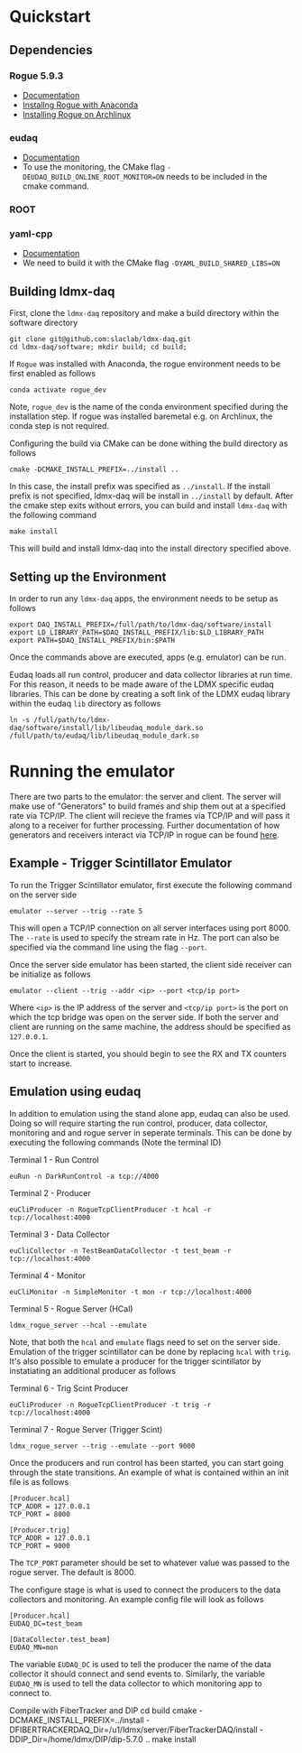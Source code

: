 # Quickstart

## Dependencies

### Rogue 5.9.3
 * [Documentation](https://slaclab.github.io/rogue/index.html)
 * [Installng Rogue with Anaconda](https://slaclab.github.io/rogue/installing/anaconda.html)
 * [Installing Rogue on Archlinux](https://slaclab.github.io/rogue/installing/build.html#archlinux)

### eudaq 
 * [Documentation](https://eudaq.github.io/) 
 * To use the monitoring, the CMake flag `-DEUDAQ_BUILD_ONLINE_ROOT_MONITOR=ON` needs to be included in the cmake command.

### ROOT

### yaml-cpp
 * [Documentation](https://github.com/jbeder/yaml-cpp#how-to-build)
 * We need to build it with the CMake flag `-DYAML_BUILD_SHARED_LIBS=ON`

## Building ldmx-daq

First, clone the `ldmx-daq` repository and make a build directory
within the software directory

```
git clone git@github.com:slaclab/ldmx-daq.git 
cd ldmx-daq/software; mkdir build; cd build;
```

If `Rogue` was installed with Anaconda, the rogue environment needs
to be first enabled as follows

```
conda activate rogue_dev
```

Note, `rogue_dev` is the name of the conda environment specified during the
installation step.  If rogue was installed baremetal e.g. on Archlinux, 
the conda step is not required.

Configuring the build via CMake can be done withing the build directory
as follows

```
cmake -DCMAKE_INSTALL_PREFIX=../install ..
```
In this case, the install prefix was specified as `../install`.  If the 
install prefix is not specified, ldmx-daq will be install in `../install`
by default. After the cmake step exits without errors, you can build and 
install `ldmx-daq` with the following command

```
make install
```

This will build and install ldmx-daq into the install directory specified 
above.

## Setting up the Environment 

In order to run any `ldmx-daq` apps, the environment needs to be setup as
follows

```
export DAQ_INSTALL_PREFIX=/full/path/to/ldmx-daq/software/install
export LD_LIBRARY_PATH=$DAQ_INSTALL_PREFIX/lib:$LD_LIBRARY_PATH
export PATH=$DAQ_INSTALL_PREFIX/bin:$PATH
```

Once the commands above are executed, apps (e.g. emulator) can be run. 

Eudaq loads all run control, producer and data collector libraries at 
run time.  For this reason, it needs to be made aware of the LDMX 
specific eudaq libraries.  This can be done by creating a soft link
of the LDMX eudaq library within the eudaq `lib` directory as follows

```
ln -s /full/path/to/ldmx-daq/software/install/lib/libeudaq_module_dark.so /full/path/to/eudaq/lib/libeudaq_module_dark.so
```

# Running the emulator

There are two parts to the emulator: the server and client. The
server will make use of "Generators" to build frames and ship
them out at a specified rate via TCP/IP. The client will 
recieve the frames via TCP/IP and will pass it along to a receiver 
for further processing. Further documentation of how generators
and receivers interact via TCP/IP in rogue can be found 
[here](https://slaclab.github.io/rogue/interfaces/stream/usingTcp.html).

## Example - Trigger Scintillator Emulator 

To run the Trigger Scintillator emulator, first execute the following
command on the server side

```
emulator --server --trig --rate 5
```

This will open a TCP/IP connection on all server interfaces using 
port 8000.  The `--rate` is used to specify the stream rate in Hz. 
The port can also be specified via the command line using the flag
`--port`.

Once the server side emulator has been started, the client side 
receiver can be initialize as follows

```
emulator --client --trig --addr <ip> --port <tcp/ip port> 
```

Where `<ip>` is the IP address of the server and `<tcp/ip port>` is
the port on which the tcp bridge was open on the server side.  If
both the server and client are running on the same machine, the 
address should be specified as `127.0.0.1`. 
 
Once the client is started, you should begin to see the RX and TX counters
start to increase. 

## Emulation using eudaq

In addition to emulation using the stand alone app, eudaq can also be 
used.  Doing so will require starting the run control, producer, data collector, 
monitoring and and rogue server in seperate terminals.  This can be
done by executing the following commands (Note the terminal ID)

Terminal 1 - Run Control
```
euRun -n DarkRunControl -a tcp://4000
```

Terminal 2 - Producer
```
euCliProducer -n RogueTcpClientProducer -t hcal -r tcp://localhost:4000
```

Terminal 3 - Data Collector 
```
euCliCollector -n TestBeamDataCollector -t test_beam -r tcp://localhost:4000
```

Terminal 4 - Monitor
```
euCliMonitor -n SimpleMonitor -t mon -r tcp://localhost:4000
```

Terminal 5 - Rogue Server (HCal)
```
ldmx_rogue_server --hcal --emulate
```

Note, that both the `hcal` and `emulate` flags need to set on the server side.  Emulation 
of the trigger scintillator can be done by replacing `hcal` with `trig`.   It's also 
possible to emulate a producer for the trigger scintillator by instatiating 
an additional producer as follows

Terminal 6 - Trig Scint Producer
```
euCliProducer -n RogueTcpClientProducer -t trig -r tcp://localhost:4000
```

Terminal 7 - Rogue Server (Trigger Scint)

```
ldmx_rogue_server --trig --emulate --port 9000
```

Once the producers and run control has been started, you can start going through 
the state transitions.  An example of what is contained within an init file is as follows

```
[Producer.hcal]
TCP_ADDR = 127.0.0.1
TCP_PORT = 8000

[Producer.trig]
TCP_ADDR = 127.0.0.1
TCP_PORT = 9000
```

The `TCP_PORT` parameter should be set to whatever value was passed to the
rogue server. The default is 8000. 

The configure stage is what is used to connect the producers to the data 
collectors and monitoring. An example config file will look as follows
```
[Producer.hcal]
EUDAQ_DC=test_beam

[DataCollector.test_beam]
EUDAQ_MN=mon
```

The variable `EUDAQ_DC` is used to tell the producer the name of the data 
collector it should connect and send events to. Similarly, the variable
`EUDAQ_MN` is used to tell the data collector to which monitoring app
to connect to. 



Compile with FiberTracker and DIP
cd build
cmake -DCMAKE_INSTALL_PREFIX=../install -DFIBERTRACKERDAQ_Dir=/u1/ldmx/server/FiberTrackerDAQ/install -DDIP_Dir=/home/ldmx/DIP/dip-5.7.0 ..
make install

